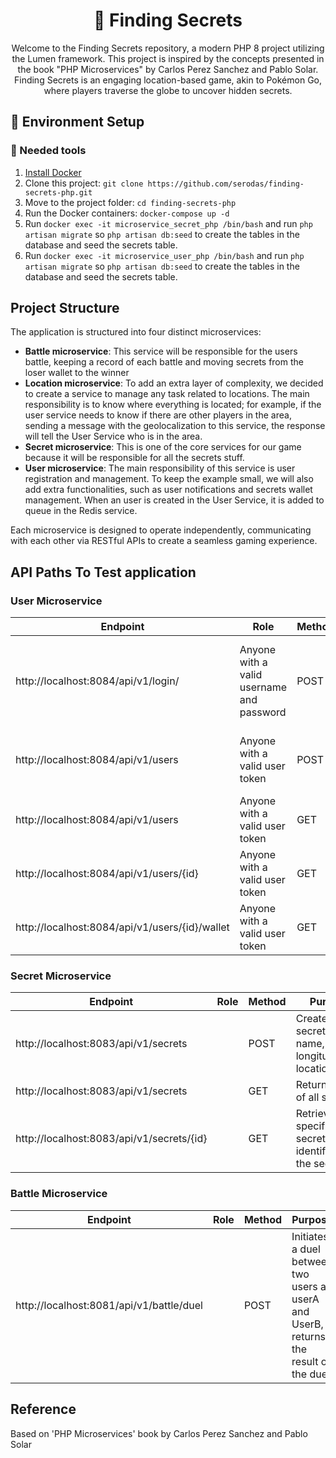 <h1 align="center">
  🐘 Finding Secrets
</h1>

<p align="center">
  Welcome to the Finding Secrets repository, a modern PHP 8 project utilizing the Lumen framework. This project is inspired by the concepts presented in the book "PHP Microservices" by Carlos Perez Sanchez and Pablo Solar. Finding Secrets is an engaging location-based game, akin to Pokémon Go, where players traverse the globe to uncover hidden secrets.
</p>

## 🚀 Environment Setup

### 🐳 Needed tools

1. [Install Docker](https://www.docker.com/get-started)
2. Clone this project: `git clone https://github.com/serodas/finding-secrets-php.git`
3. Move to the project folder: `cd finding-secrets-php`
4. Run the Docker containers: `docker-compose up -d`
5. Run `docker exec -it microservice_secret_php /bin/bash` and run `php artisan migrate` so `php artisan db:seed` to create the tables in the database and seed the secrets table.
5. Run `docker exec -it microservice_user_php /bin/bash` and run `php artisan migrate` so `php artisan db:seed` to create the tables in the database and seed the secrets table.

## Project Structure

The application is structured into four distinct microservices:

- **Battle microservice**: This service will be responsible for the users battle, keeping a record of each battle and moving secrets from the loser wallet to the winner
- **Location microservice**: To add an extra layer of complexity, we decided to create a service to manage any task related to locations. The main responsibility is to know where everything is located; for example, if the user service needs to know if there are other players in the area, sending a message with the geolocalization
to this service, the response will tell the User Service who is in the area.
- **Secret microservice**: This is one of the core services for our game because it will be responsible for all the secrets stuff.
- **User microservice**: The main responsibility of this service is user registration and management. To keep the example small, we will also add extra
functionalities, such as user notifications and secrets wallet management. When an user is created in the User Service, it is added to queue in the Redis service.

Each microservice is designed to operate independently, communicating with each other via RESTful APIs to create a seamless gaming experience.

## API Paths To Test application
### User Microservice
| **Endpoint** | **Role**| **Method** | **Purpose** |
| --- | --- | --- | --- |
| http://localhost:8084/api/v1/login/ | Anyone with a valid username and password | POST | Generates access tokens that can be used in other API calls in this microservice |
| http://localhost:8084/api/v1/users | Anyone with a valid user token | POST | Creates a new user with name, email and password |
| http://localhost:8084/api/v1/users | Anyone with a valid user token | GET | Returns a list of all users |
| http://localhost:8084/api/v1/users/{id}| Anyone with a valid user token | GET | Retrieves a specific user identified by the user ID |
| http://localhost:8084/api/v1/users/{id}/wallet | Anyone with a valid user token | GET | Gets a secret from the user wallet |

### Secret Microservice
| **Endpoint** | **Role**| **Method** | **Purpose** |
| --- | --- | --- | --- |
| http://localhost:8083/api/v1/secrets | | POST | Creates a new secret with name, latitud, longitude, location_name |
| http://localhost:8083/api/v1/secrets | | GET | Returns a list of all secrets |
| http://localhost:8083/api/v1/secrets/{id} | | GET | Retrieves a specific secret identified by the secret ID |

### Battle Microservice
| **Endpoint** | **Role**| **Method** | **Purpose** |
| --- | --- | --- | --- |
| http://localhost:8081/api/v1/battle/duel | | POST | Initiates a duel between two users as userA and UserB, returns the result of the duel |

## Reference
Based on 'PHP Microservices' book by Carlos Perez Sanchez and Pablo Solar